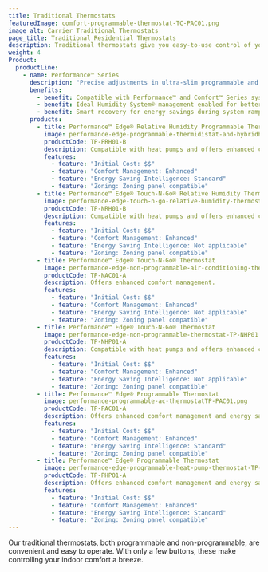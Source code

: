 ```yaml
---
title: Traditional Thermostats
featuredImage: comfort-programmable-thermostat-TC-PAC01.png
image_alt: Carrier Traditional Thermostats
page_title: Traditional Residential Thermostats
description: Traditional thermostats give you easy-to-use control of your home comfort anytime. Learn more about Carrier traditional thermostats
weight: 4
Product:
  productLine:
    - name: Performance™ Series
      description: "Precise adjustments in ultra-slim programmable and non-programmable models:"
      benefits:
        - benefit: Compatible with Performance™ and Comfort™ Series systems
        - benefit: Ideal Humidity System® management enabled for better comfort
        - benefit: Smart recovery for energy savings during system ramp-up periods
      products:
        - title: Performance™ Edge® Relative Humidity Programmable Thermostat
          image: performance-edge-programmable-thermidistat-and-hybridheat-thermostat-TP-PRH01-A.png
          productCode: TP-PRH01-B
          description: Compatible with heat pumps and offers enhanced comfort management with the ability to set customized schedules.
          features:
            - feature: "Initial Cost: $$"
            - feature: "Comfort Management: Enhanced"
            - feature: "Energy Saving Intelligence: Standard"
            - feature: "Zoning: Zoning panel compatible"
        - title: Performance™ Edge® Touch-N-Go® Relative Humidity Thermostat
          image: performance-edge-touch-n-go-relative-humidity-thermostat-TP-NRH01.png
          productCode: TP-NRH01-B
          description: Compatible with heat pumps and offers enhanced comfort management.
          features:
            - feature: "Initial Cost: $$"
            - feature: "Comfort Management: Enhanced"
            - feature: "Energy Saving Intelligence: Not applicable"
            - feature: "Zoning: Zoning panel compatible"
        - title: Performance™ Edge® Touch-N-Go® Thermostat
          image: performance-edge-non-programmable-air-conditioning-thermostat-TP-NAC01.png
          productCode: TP-NAC01-A
          description: Offers enhanced comfort management.
          features:
            - feature: "Initial Cost: $$"
            - feature: "Comfort Management: Enhanced"
            - feature: "Energy Saving Intelligence: Not applicable"
            - feature: "Zoning: Zoning panel compatible"
        - title: Performance™ Edge® Touch-N-Go® Thermostat
          image: performance-edge-non-programmable-thermostat-TP-NHP01.png
          productCode: TP-NHP01-A
          description: Compatible with heat pumps and offers enhanced comfort management.
          features:
            - feature: "Initial Cost: $$"
            - feature: "Comfort Management: Enhanced"
            - feature: "Energy Saving Intelligence: Not applicable"
            - feature: "Zoning: Zoning panel compatible"
        - title: Performance™ Edge® Programmable Thermostat
          image: performance-programmable-ac-thermostatTP-PAC01.png
          productCode: TP-PAC01-A
          description: Offers enhanced comfort management and energy savings intelligence with the ability to set customized schedules.
          features:
            - feature: "Initial Cost: $$"
            - feature: "Comfort Management: Enhanced"
            - feature: "Energy Saving Intelligence: Standard"
            - feature: "Zoning: Zoning panel compatible"
        - title: Performance™ Edge® Programmable Thermostat
          image: performance-edge-programmable-heat-pump-thermostat-TP-PHP01.png
          productCode: TP-PHP01-A
          description: Offers enhanced comfort management and energy savings intelligence with the ability to set customized schedules.
          features:
            - feature: "Initial Cost: $$"
            - feature: "Comfort Management: Enhanced"
            - feature: "Energy Saving Intelligence: Standard"
            - feature: "Zoning: Zoning panel compatible"
---
```


Our traditional thermostats, both programmable and non-programmable, are convenient and easy to operate. With only a few buttons, these make controlling your indoor comfort a breeze.
